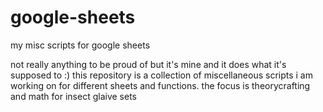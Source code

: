 # google-sheets
my misc scripts for google sheets

not really anything to be proud of but it's mine and it does what it's supposed to :)
this repository is a collection of miscellaneous scripts i am working on for different sheets and functions.
the focus is theorycrafting and math for insect glaive sets
